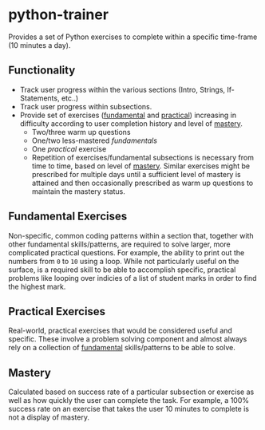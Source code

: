 # python-trainer

Provides a set of Python exercises to complete within a specific time-frame (10 minutes a day).

## Functionality
- Track user progress within the various sections (Intro, Strings, If-Statements, etc..)
- Track user progress within subsections.
- Provide set of exercises ([fundamental](#fundamental-exercises) and [practical](#practical-exercises)) increasing in difficulty according to user completion history and level of [mastery](#mastery).
    - Two/three warm up questions
    - One/two less-mastered *fundamentals*
    - One *practical* exercise
    - Repetition of exercises/fundamental subsections is necessary from time to time, based on level of [mastery](#mastery). Similar exercises might be prescribed for multiple days until a sufficient level of mastery is attained and then occasionally prescribed as warm up questions to maintain the mastery status.


## Fundamental Exercises
Non-specific, common coding patterns within a section that, together with other fundamental skills/patterns, are required to solve larger, more complicated practical questions. For example, the ability to print out the numbers from `0` to `10` using a loop. While not particularly useful on the surface, is a required skill to be able to accomplish specific, practical problems like looping over indicies of a list of student marks in order to find the highest mark.

## Practical Exercises
Real-world, practical exercises that would be considered useful and specific. These involve a problem solving component and almost always rely on a collection of [fundamental](#fundamental-exercises) skills/patterns to be able to solve.

## Mastery
Calculated based on success rate of a particular subsection or exercise as well as how quickly the user can complete the task. For example, a 100% success rate on an exercise that takes the user 10 minutes to complete is not a display of mastery.
